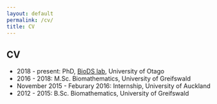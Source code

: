 ```yaml
---
layout: default
permalink: /cv/
title: CV
---
```


## CV

- 2018 - present: PhD, [BioDS lab](https://biods.org/), University of Otago
- 2016 - 2018: M.Sc. Biomathematics, University of Greifswald
- November 2015 - Feburary 2016: Internship, University of Auckland
- 2012 - 2015: B.Sc. Biomathematics, University of Greifswald
